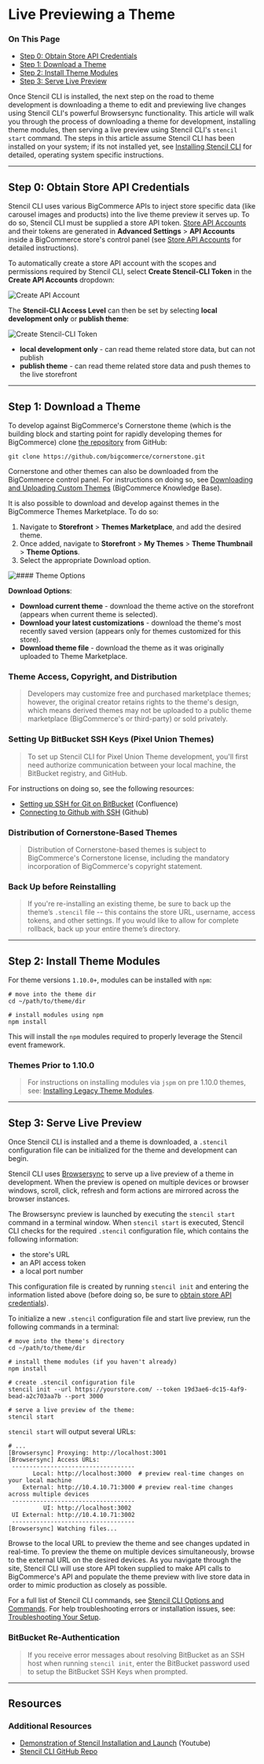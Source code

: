<h1>Live Previewing a Theme</h1>

<div class="otp" id="no-index">

### On This Page

* [Step 0: Obtain Store API Credentials](#step-0-obtain-store-api-credentials)
* [Step 1: Download a Theme](#step-1-download-a-theme)
* [Step 2: Install Theme Modules](#step-2-install-theme-modules)
* [Step 3: Serve Live Preview](#step-3-serve-live-preview)

</div>

Once Stencil CLI is installed, the next step on the road to theme development is downloading a theme to edit and previewing live changes using Stencil CLI's powerful Browsersync functionality. This article will walk you through the process of downloading a theme for development, installing theme modules, then serving a live preview using Stencil CLI's `stencil start` command. The steps in this article assume Stencil CLI has been installed on your system; if its not installed yet, see [Installing Stencil CLI](https://developer.bigcommerce.com/stencil-docs/installing-stencil-cli/installing-stencil) for detailed, operating system specific instructions.

---

<a href='#step-0-obtain-store-api-credentials' aria-hidden='true' class='block-anchor'  id='step-0-obtain-store-api-credentials'><i aria-hidden='true' class='linkify icon'></i></a>

## Step 0: Obtain Store API Credentials

Stencil CLI uses various BigCommerce APIs to inject store specific data (like carousel images and products) into the live theme preview it serves up. To do so, Stencil CLI must be supplied a store API token. [Store API Accounts](https://support.bigcommerce.com/s/article/Store-API-Accounts) and their tokens are generated in **Advanced Settings** > **API Accounts** inside a BigCommerce store's control panel (see [Store API Accounts](https://support.bigcommerce.com/s/article/Store-API-Accounts) for detailed instructions). 

To automatically create a store API account with the scopes and permissions required by Stencil CLI, select **Create Stencil-CLI Token** in the **Create API Accounts** dropdown:

![Create API Account](https://raw.githubusercontent.com/bigcommerce/dev-docs/master/assets/images/create-api-account.png "Create API Account")

The **Stencil-CLI Access Level** can then be set by selecting **local development only** or **publish theme**:

![Create Stencil-CLI Token](https://raw.githubusercontent.com/bigcommerce/dev-docs/master/assets/images/create-stencil-cli-token.png "Create Stencil-CLI Token")

* **local development only** - can read theme related store data, but can not publish
* **publish theme** - can read theme related store data and push themes to the live storefront

---

<a href='#step-1-download-a-theme' aria-hidden='true' class='block-anchor'  id='step-1-download-a-theme'><i aria-hidden='true' class='linkify icon'></i></a>

## Step 1: Download a Theme

To develop against BigCommerce's Cornerstone theme (which is the building block and starting point for rapidly developing themes for BigCommerce) clone [the repository](https://github.com/bigcommerce/cornerstone) from GitHub:

```shell
git clone https://github.com/bigcommerce/cornerstone.git
```

Cornerstone and other themes can also be downloaded from the BigCommerce control panel. For instructions on doing so, see [Downloading and Uploading Custom Themes](https://support.bigcommerce.com/s/article/Stencil-Themes#download-upload) (BigCommerce Knowledge Base).


It is also possible to download and develop against themes in the BigCommerce Themes Marketplace. To do so:
1. Navigate to **Storefront** > **Themes Marketplace**, and add the desired theme.
2. Once added, navigate to **Storefront** > **My Themes** > **Theme Thumbnail** > **Theme Options**.
3. Select the appropriate Download option.

![#### Theme Options](//s3.amazonaws.com/user-content.stoplight.io/6116/1562092313957 "#### Theme Options")

**Download Options**:
* **Download current theme** - download the theme active on the storefront (appears when current theme is selected).
* **Download your latest customizations** - download the theme's most recently saved version (appears only for themes customized for this store).
* **Download theme file** - download the theme as it was originally uploaded to Theme Marketplace.

<div class="HubBlock--callout">
<div class="CalloutBlock--warning">
<div class="HubBlock-content">

<!-- theme: warning -->

### Theme Access, Copyright, and Distribution
> Developers may customize free and purchased marketplace themes; however, the original creator retains rights to the theme's design, which means derived themes may not be uploaded to a public theme marketplace (BigCommerce's or third-party) or sold privately.

</div>
</div>
</div>

<div class="HubBlock--callout">
<div class="CalloutBlock--warning">
<div class="HubBlock-content">

<!-- theme: warning -->

### Setting Up BitBucket SSH Keys (Pixel Union Themes)
> To set up Stencil CLI for Pixel Union Theme development, you'll first need authorize communication between your local machine, the BitBucket registry, and GitHub.

For instructions on doing so, see the following resources: 
* [Setting up SSH for Git on BitBucket](https://confluence.atlassian.com/bitbucket/set-up-ssh-for-git-728138079.html) (Confluence)
* [Connecting to Github with SSH](https://help.github.com/articles/connecting-to-github-with-ssh/) (Github)

</div>
</div>
</div>

<div class="HubBlock--callout">
<div class="CalloutBlock--error">
<div class="HubBlock-content">

### Distribution of Cornerstone-Based Themes
> Distribution of Cornerstone-based themes is subject to BigCommerce's Cornerstone license, including the mandatory incorporation of BigCommerce's copyright statement.

### Back Up before Reinstalling
> If you're re-installing an existing theme, be sure to back up the theme’s `.stencil` file -- this contains the store URL, username, access tokens, and other settings. If you would like to allow for complete rollback, back up your entire theme’s directory.

</div>
</div>
</div>

---

<a href='#step-2-install-theme-modules' aria-hidden='true' class='block-anchor'  id='step-2-install-theme-modules'><i aria-hidden='true' class='linkify icon'></i></a>

## Step 2: Install Theme Modules
 
For theme versions `1.10.0+`, modules can be installed with `npm`:

```shell
# move into the theme dir
cd ~/path/to/theme/dir

# install modules using npm
npm install
```

This will install the `npm` modules required to properly leverage the Stencil event framework.

<div class="HubBlock--callout">
<div class="CalloutBlock--info">
<div class="HubBlock-content">

<!-- theme: info -->

### Themes Prior to 1.10.0
> For instructions on installing modules via `jspm` on pre 1.10.0 themes, see: [Installing Legacy Theme Modules](https://developer.bigcommerce.com/legacy/stencil-themes/installing-legacy-theme-modules).

</div>
</div>
</div>

---

<a href='#step-3-serve-live-preview' aria-hidden='true' class='block-anchor'  id='step-3-serve-live-preview'><i aria-hidden='true' class='linkify icon'></i></a>

## Step 3: Serve Live Preview

Once Stencil CLI is installed and a theme is downloaded, a `.stencil` configuration file can be initialized for the theme and development can begin. 

Stencil CLI uses [Browsersync](https://github.com/bigcommerce/browser-sync) to serve up a live preview of a theme in development. When the preview is opened on multiple devices or browser windows, scroll, click, refresh and form actions are mirrored across the browser instances.

The Browsersync preview is launched by executing the `stencil start` command in a terminal window. When `stencil start` is executed, Stencil CLI checks for the required `.stencil` configuration file, which contains the following information:
* the store's URL
* an API access token
* a local port number

This configuration file is created by running `stencil init` and entering the information listed above (before doing so, be sure to [obtain store API credentials](#step-0-obtain-store-api-credentials)). 

To initialize a new `.stencil` configuration file and start live preview, run the following commands in a terminal:

```shell
# move into the theme's directory
cd ~/path/to/theme/dir

# install theme modules (if you haven't already)
npm install

# create .stencil configuration file
stencil init --url https://yourstore.com/ --token 19d3ae6-dc15-4af9-bead-a2c703aa7b --port 3000

# serve a live preview of the theme:
stencil start
```

`stencil start` will output several URLs:

```shell
# ...
[Browsersync] Proxying: http://localhost:3001
[Browsersync] Access URLs:
 -----------------------------------
       Local: http://localhost:3000  # preview real-time changes on your local machine
    External: http://10.4.10.71:3000 # preview real-time changes across multiple devices
 -----------------------------------
          UI: http://localhost:3002
 UI External: http://10.4.10.71:3002
 -----------------------------------
[Browsersync] Watching files...
```

Browse to the local URL to preview the theme and see changes updated in real-time. To preview the theme on multiple devices simultaneously, browse to the external URL on the desired devices. As you navigate through the site, Stencil CLI will use store API token supplied to make API calls to BigCommerce's API and populate the theme preview with live store data in order to mimic production as closely as possible. 

For a full list of Stencil CLI commands, see [Stencil CLI Options and Commands](https://developer.bigcommerce.com/stencil-docs/installing-stencil-cli/stencil-cli-options-and-commands). For help troubleshooting errors or installation issues, see: [Troubleshooting Your Setup](https://developer.bigcommerce.com/stencil-docs/installing-stencil-cli/troubleshooting-your-setup).

<div class="HubBlock--callout">
<div class="CalloutBlock--warning">
<div class="HubBlock-content">

<!-- theme: warning -->

### BitBucket Re-Authentication
> If you receive error messages about resolving BitBucket as an SSH host when running `stencil init`, enter the BitBucket password used to setup the BitBucket SSH Keys when prompted.

</div>
</div>
</div>

---

## Resources

### Additional Resources
* [Demonstration of Stencil Installation and Launch](https://www.youtube.com/watch/iWBrJalyM0A) (Youtube)
* [Stencil CLI GitHub Repo](https://github.com/bigcommerce/stencil-cli)